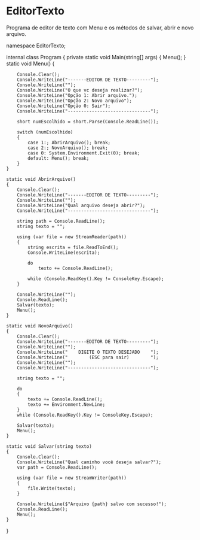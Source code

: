 # EditorTexto
Programa de editor de texto com Menu e os métodos de salvar, abrir e novo arquivo.

namespace EditorTexto;

internal class Program
{
    private static void Main(string[] args)
    {
        Menu();
    }
    static void Menu()
    {

        Console.Clear();
        Console.WriteLine("-------EDITOR DE TEXTO---------");
        Console.WriteLine("");
        Console.WriteLine("O que vc deseja realizar?");
        Console.WriteLine("Opção 1: Abrir arquivo.");
        Console.WriteLine("Opção 2: Novo arquivo");
        Console.WriteLine("Opção 0: Sair");
        Console.WriteLine("-------------------------------");

        short numEscolhido = short.Parse(Console.ReadLine());

        switch (numEscolhido)
        {
            case 1:; AbrirArquivo(); break;
            case 2:; NovoArquivo(); break;
            case 0: System.Environment.Exit(0); break;
            default: Menu(); break;
        }
    }

    static void AbrirArquivo()
    {
        Console.Clear();
        Console.WriteLine("-------EDITOR DE TEXTO---------");
        Console.WriteLine("");
        Console.WriteLine("Qual arquivo deseja abrir?");
        Console.WriteLine("-------------------------------");

        string path = Console.ReadLine();
        string texto = "";

        using (var file = new StreamReader(path))
        {
            string escrita = file.ReadToEnd();
            Console.WriteLine(escrita);

            do
                texto += Console.ReadLine();

            while (Console.ReadKey().Key != ConsoleKey.Escape);
        }

        Console.WriteLine("");
        Console.ReadLine();
        Salvar(texto);
        Menu();
    }

    static void NovoArquivo()
    {
        Console.Clear();
        Console.WriteLine("-------EDITOR DE TEXTO---------");
        Console.WriteLine("");
        Console.WriteLine("    DIGITE O TEXTO DESEJADO    ");
        Console.WriteLine("        (ESC para sair)        ");
        Console.WriteLine("");
        Console.WriteLine("-------------------------------");

        string texto = "";

        do
        {
            texto += Console.ReadLine();
            texto += Environment.NewLine;
        }
        while (Console.ReadKey().Key != ConsoleKey.Escape);

        Salvar(texto);
        Menu();
    }

    static void Salvar(string texto)
    {
        Console.Clear();
        Console.WriteLine("Qual caminho você deseja salvar?");
        var path = Console.ReadLine();

        using (var file = new StreamWriter(path))
        {
            file.Write(texto);
        }

        Console.WriteLine($"Arquivo {path} salvo com sucesso!");
        Console.ReadLine();
        Menu();
    }
}

